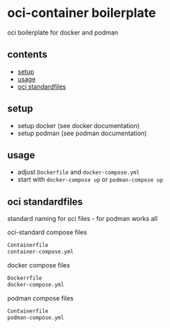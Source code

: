 
<!-- omit in toc -->
# oci-container boilerplate

oci boilerplate for docker and podman

<!-- omit in toc -->
## contents

- [setup](#setup)
- [usage](#usage)
- [oci standardfiles](#oci-standardfiles)

## setup

- setup docker (see docker documentation)
- setup podman (see podman documentation)

## usage

- adjust `Dockerfile` and `docker-compose.yml`
- start with `docker-compose up` or `podman-compose up`

## oci standardfiles

standard naming for oci files - for podman works all

oci-standard compose files

```sh
Containerfile
container-compose.yml
```

docker compose files

```sh
Dockerrfile
docker-compose.yml
```

podman compose files

```sh
Containerfile
podman-compose.yml
```
